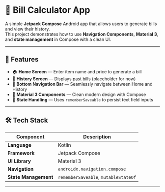 # 🧾 Bill Calculator App

A simple **Jetpack Compose** Android app that allows users to generate bills and view their history.  
This project demonstrates how to use **Navigation Components**, **Material 3**, and **state management** in Compose with a clean UI.

---

## 🚀 Features

- 🏠 **Home Screen** — Enter item name and price to generate a bill  
- 📅 **History Screen** — Displays past bills (placeholder for now)  
- 🧭 **Bottom Navigation Bar** — Seamlessly navigate between Home and History  
- 🎨 **Material 3 Components** — Clean modern design with Compose  
- 💾 **State Handling** — Uses `rememberSaveable` to persist text field inputs  

---

## 🛠️ Tech Stack

| Component | Description |
|------------|--------------|
| **Language** | Kotlin |
| **Framework** | Jetpack Compose |
| **UI Library** | Material 3 |
| **Navigation** | `androidx.navigation.compose` |
| **State Management** | `rememberSaveable`, `mutableStateOf` |

---
